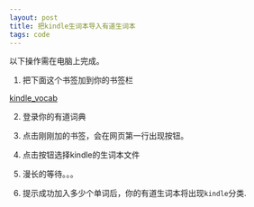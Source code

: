 ```yaml
---
layout: post
title: 把kindle生词本导入有道生词本
tags: code
---
```

以下操作需在电脑上完成。

1. 把下面这个书签加到你的书签栏
  
<a href="javascript:(function(){b='https://cdn.rawgit.com/hqwrong/kindle_vocab/master/';s=document.createElement('script');s.src=b+'sql.js';document.body.appendChild(s);s=document.createElement('script');s.src=b+'kindle.js';document.body.appendChild(s);})();">kindle_vocab</a>

2. 登录你的有道词典

3. 点击刚刚加的书签，会在网页第一行出现按钮。

4. 点击按钮选择kindle的生词本文件

5. 漫长的等待。。。

6. 提示成功加入多少个单词后，你的有道生词本将出现`kindle`分类.


